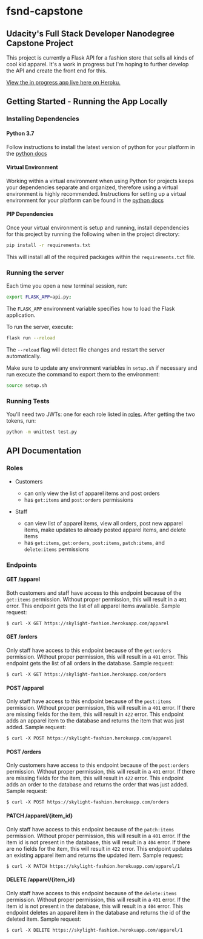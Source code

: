 # fsnd-capstone

## Udacity's Full Stack Developer Nanodegree Capstone Project

This project is currently a Flask API for a fashion store that sells all kinds of cool kid apparel. It's a work in progress but I'm hoping to further develop the API and create the front end for this.

[View the in progress app live here on Heroku.](https://skylight-fashion.herokuapp.com)

## Getting Started - Running the App Locally

### Installing Dependencies

#### Python 3.7

Follow instructions to install the latest version of python for your platform in the [python docs](https://docs.python.org/3/using/unix.html#getting-and-installing-the-latest-version-of-python)

#### Virtual Environment

Working within a virtual environment when using Python for projects keeps your dependencies separate and organized, therefore using a virtual environment is highly recommended. Instructions for setting up a virtual environment for your platform can be found in the [python docs](https://packaging.python.org/guides/installing-using-pip-and-virtual-environments/)

#### PIP Dependencies

Once your virtual environment is setup and running, install dependencies for this project by running the following when in the project directory:

```bash
pip install -r requirements.txt
```

This will install all of the required packages within the `requirements.txt` file.

### Running the server

Each time you open a new terminal session, run:

```bash
export FLASK_APP=api.py;
```

The `FLASK_APP` environment variable specifies how to load the Flask application.

To run the server, execute:

```bash
flask run --reload
```

The `--reload` flag will detect file changes and restart the server automatically.

Make sure to update any environment variables in `setup.sh` if necessary and run execute the command to export them to the environment:

```bash
source setup.sh
```

### Running Tests

You'll need two JWTs: one for each role listed in [roles](###Roles). After getting the two tokens, run:

```bash
python -m unittest test.py
```

## API Documentation

### Roles

- Customers
    - can only view the list of apparel items and post orders
    - has `get:items` and `post:orders` permissions

- Staff
    - can view list of apparel items, view all orders, post new apparel items, make updates to already posted apparel items, and delete items
    - has `get:items`, `get:orders`, `post:items`, `patch:items`, and `delete:items` permissions

### Endpoints

#### GET /apparel

Both customers and staff have access to this endpoint because of the `get:items` permission. Without proper permission, this will result in a `401` error. This endpoint gets the list of all apparel items available. Sample request:

`$ curl -X GET https://skylight-fashion.herokuapp.com/apparel`

#### GET /orders

Only staff have access to this endpoint because of the `get:orders` permission. Without proper permission, this will result in a `401` error. This endpoint gets the list of all orders in the database. Sample request:

`$ curl -X GET https://skylight-fashion.herokuapp.com/orders`

#### POST /apparel

Only staff have access to this endpoint because of the `post:items` permission. Without proper permission, this will result in a `401` error. If there are missing fields for the item, this will result in `422` error. This endpoint adds an apparel item to the database and returns the item that was just added. Sample request:

`$ curl -X POST https://skylight-fashion.herokuapp.com/apparel`

#### POST /orders

Only customers have access to this endpoint because of the `post:orders` permission. Without proper permission, this will result in a `401` error. If there are missing fields for the item, this will result in `422` error. This endpoint adds an order to the database and returns the order that was just added. Sample request:

`$ curl -X POST https://skylight-fashion.herokuapp.com/orders`

#### PATCH /apparel/{item_id}

Only staff have access to this endpoint because of the `patch:items` permission. Without proper permission, this will result in a `401` error. If the item id is not present in the database, this will result in a `404` error. If there are no fields for the item, this will result in `422` error. This endpoint updates an existing apparel item and returns the updated item. Sample request:

`$ curl -X PATCH https://skylight-fashion.herokuapp.com/apparel/1`

#### DELETE /apparel/{item_id}

Only staff have access to this endpoint because of the `delete:items` permission. Without proper permission, this will result in a `401` error. If the item id is not present in the database, this will result in a `404` error. This endpoint deletes an apparel item in the database and returns the id of the deleted item. Sample request:

`$ curl -X DELETE https://skylight-fashion.herokuapp.com/apparel/1`